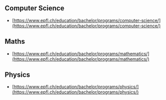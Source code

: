 ## Computer Science

* [https://www.epfl.ch/education/bachelor/programs/computer-science/](https://www.epfl.ch/education/bachelor/programs/computer-science/)

## Maths

* [https://www.epfl.ch/education/bachelor/programs/mathematics/](https://www.epfl.ch/education/bachelor/programs/mathematics/)

## Physics

* [https://www.epfl.ch/education/bachelor/programs/physics/](https://www.epfl.ch/education/bachelor/programs/physics/)